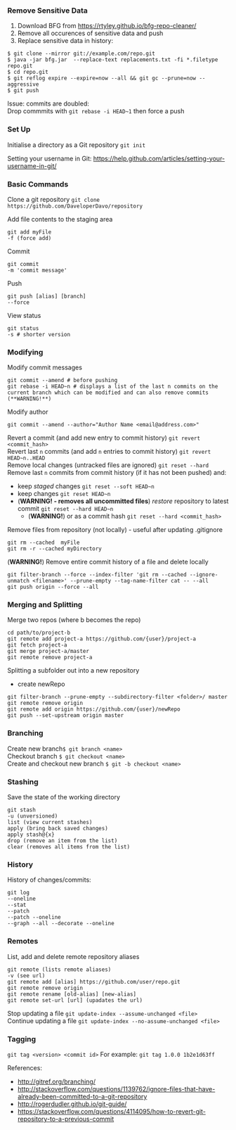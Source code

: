 ### Remove Sensitive Data 
1. Download BFG from https://rtyley.github.io/bfg-repo-cleaner/
2. Remove all occurences of sensitive data and push
3. Replace sensitive data in history:
```
$ git clone --mirror git://example.com/repo.git
$ java -jar bfg.jar  --replace-text replacements.txt -fi *.filetype  repo.git
$ cd repo.git
$ git reflog expire --expire=now --all && git gc --prune=now --aggressive
$ git push
```
Issue: commits are doubled:  
Drop commmits with `git rebase -i HEAD~1` then force a push

### Set Up
Initialise a directory as a Git repository ` git init `

Setting your username in Git: https://help.github.com/articles/setting-your-username-in-git/


### Basic Commands
Clone a git repository `git clone https://github.com/DaveloperDavo/repository`

Add file contents to the staging area 
```
git add myFile
-f (force add)
```

Commit
```
git commit
-m 'commit message'
```

Push 
```
git push [alias] [branch]
--force 
```

View status
```
git status 
-s # shorter version
```

### Modifying 

Modify commit messages
```
git commit --amend # before pushing
git rebase -i HEAD~n # displays a list of the last n commits on the current branch which can be modified and can also remove commits (**WARNING!**)
```

Modify author
```
git commit --amend --author="Author Name <email@address.com>"
```

Revert a commit (and add new entry to commit history) `git revert <commit_hash>`  
Revert last `n` commits (and add `n` entries to commit history) `git revert HEAD~n..HEAD`  
Remove local changes (untracked files are ignored) `git reset --hard`  
Remove last `n` commits from commit history (if it has not been pushed) and:
- keep *staged* changes `git reset --soft HEAD~n`  
- keep changes `git reset HEAD~n`    
- (**WARNING! - removes all uncommitted files**) *restore* repository to latest commit `git reset --hard HEAD~n`     
  - (**WARNING!**) or as a commit hash `git reset --hard <commit_hash>`  

Remove files from repository (not locally) - useful after updating .gitignore
```
git rm --cached  myFile
git rm -r --cached myDirectory
```

(**WARNING!**) Remove entire commit history of a file and delete locally
```
git filter-branch --force --index-filter 'git rm --cached --ignore-unmatch <filename>' --prune-empty --tag-name-filter cat -- --all
git push origin --force --all
```
### Merging and Splitting
Merge two repos (where b becomes the repo)
```
cd path/to/project-b
git remote add project-a https://github.com/{user}/project-a
git fetch project-a
git merge project-a/master
git remote remove project-a
```

Splitting a subfolder out into a new repository
- create newRepo
```
git filter-branch --prune-empty --subdirectory-filter <folder>/ master
git remote remove origin 
git remote add origin https://github.com/{user}/newRepo
git push --set-upstream origin master
```

### Branching
Create new branch`$ git branch <name>`  
Checkout branch `$ git checkout <name>`  
Create and checkout new branch `$ git -b checkout <name>`  

### Stashing
Save the state of the working directory 
```
git stash
-u (unversioned)
list (view current stashes)
apply (bring back saved changes)
apply stash@{x}
drop (remove an item from the list)
clear (removes all items from the list)
```
### History
History of changes/commits: 
```
git log
--oneline
--stat
--patch
--patch --oneline
--graph --all --decorate --oneline
```
### Remotes
List, add and delete remote repository aliases 
```
git remote (lists remote aliases)
-v (see url)
git remote add [alias] https://github.com/user/repo.git
git remote remove origin
git remote rename [old-alias] [new-alias]
git remote set-url [url] (upadates the url)
```
Stop updating a file `git update-index --assume-unchanged <file> `  
Continue updating a file `git update-index --no-assume-unchanged <file>`  

### Tagging
`git tag <version> <commit id>` For example: `git tag 1.0.0 1b2e1d63ff`  

References:  
- http://gitref.org/branching/
- http://stackoverflow.com/questions/1139762/ignore-files-that-have-already-been-committed-to-a-git-repository
- http://rogerdudler.github.io/git-guide/
- https://stackoverflow.com/questions/4114095/how-to-revert-git-repository-to-a-previous-commit  

